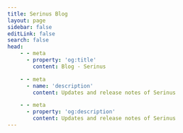 ```yaml
---
title: Serinus Blog
layout: page
sidebar: false
editLink: false
search: false
head:
    - - meta
      - property: 'og:title'
        content: Blog - Serinus

    - - meta
      - name: 'description'
        content: Updates and release notes of Serinus

    - - meta
      - property: 'og:description'
        content: Updates and release notes of Serinus
---
```


<script setup>
    import Blog from '../components/blog.vue'
</script>

<Blog
	:posts="[
    {
      title: 'Serinus VS Dart Frog - A Comparison',
      src: '/blog/serinus_vs_dartfrog/serinus_vs_dartfrog.webp',
      alt: 'Serinus VS Dart Frog - A Comparison',
      date: '23 Feb 2025',
      href: '/blog/serinux_vs_dartfrog',
      tags: ['general'],
    },
    {
      title: 'How Hooks and Metadata can improve your Serinus application',
      src: '/blog/hooks_and_metadata/hooks_and_metadata.webp',
      alt: 'How Hooks and Metadata can improve your Serinus application',
      date: '28 Jan 2025',
      href: '/blog/hooks_and_metadata',
      tags: ['techniques'],
    },
    {
      title: 'Serinus 1.0 - Primavera',
      src: '/blog/serinus_1_0/serinus_1_0.webp',
      alt: 'Serinus 1.0 - Primavera',
      date: '26 Nov 2024',
      href: '/blog/serinus_1_0',
      tags: ['releases'],
    },
    {
      title: 'The goal of Serinus',
      src: '/blog/the_goal_of_serinus/the_goal_of_serinus.webp',
      alt: 'The goal of Serinus',
      date: '04 Nov 2024',
      href: '/blog/the_goal_of_serinus',
      tags: ['philosophy'],
    },
		{
			title: 'Serinus 0.6 - Welcome to the Meta-World',
			src: '/blog/serinus_0_6/serinus_0_6.webp',
			alt: 'Serinus 0.6 - Welcome to the Meta-World',
			date: '1 Aug 2024',
			href: '/blog/serinus_0_6',
      tags: ['releases'],
		},
	]"
/>
